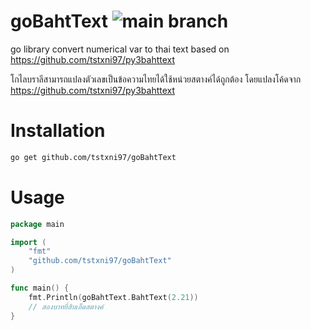 # goBahtText  ![main branch](https://github.com/tstxni97/goBahtText/actions/workflows/go.yml/badge.svg?branch=main)

go library convert numerical var to thai text based on https://github.com/tstxni97/py3bahttext

โกไลบราลีสามารถแปลงตัวเลขเป็นข้อความไทยได้ใช้หน่วยสตางค์ได้ถูกต้อง โดยแปลงโค้ดจาก https://github.com/tstxni97/py3bahttext

# Installation

```bash
go get github.com/tstxni97/goBahtText
```

# Usage

```go
package main

import (
    "fmt"
    "github.com/tstxni97/goBahtText"
)

func main() {
    fmt.Println(goBahtText.BahtText(2.21))
    // สองบาทยี่สิบเอ็ดสตางค์
}
```
